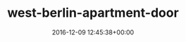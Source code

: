 ---
title:		"west-berlin-apartment-door"
type:		"photos"
mediatype:		"upload"
location:		"TBC"
date:		"2016-12-09 12:45:38+00:00"
album:		"city"
filename:		"west-berlin-apartment-door.md"
series:		""
cl_public_id:		"city/west-berlin-apartment-door"
cl_version:		1497000470
format:		"tiff"
bytes:		2925404
width:		810
height:		1440
colours:
- "#D1CBC6"
- "#3C3934"
- "#857D71"
- "#383E3E"
- "#788183"
- "#79796F"
- "#767D78"
- "#342E23"
- "#BAC0C2"
- "#CBCDD0"
- "#7A6C53"
- "#C2C2B8"
- "#2C2A2D"
- "#352A24"
- "#7C604F"
exposure_mode:		"Auto"
program:		"Aperture-priority AE"
aperture:		"4.5"
focal_length:		"28.0 mm"
iso:		"200"
shutter_speed:		"1/80"
metering:		"Multi-segment"
flash:		"Off, Did not fire"
white_balance:		"Custom"
colour_temp:		"5400"
has_crop:		"true"
orientation:		"Horizontal (normal)"
camera_model:		"NIKON D800"
lens_info:		"24-70mm f/2.8"
artist:		"No artist info"
x_resolution:		"300"
y_resolution:		"300"
---